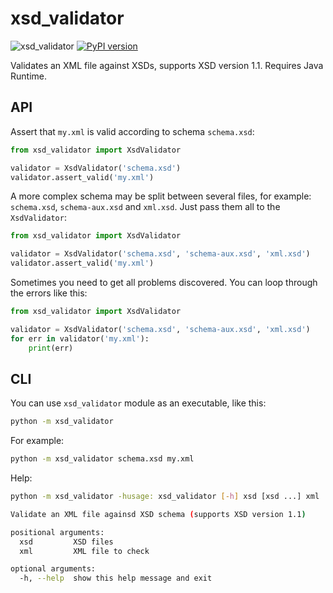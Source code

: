 # xsd_validator
![xsd_validator](https://github.com/innodatalabs/xsd-validator/actions/workflows/test.yaml/badge.svg)
[![PyPI version](https://badge.fury.io/py/xsd-validator.svg)](https://badge.fury.io/py/xsd-validator)

Validates an XML file against XSDs, supports XSD version 1.1. Requires Java Runtime.

## API

Assert that `my.xml` is valid according to schema `schema.xsd`:
```python
from xsd_validator import XsdValidator

validator = XsdValidator('schema.xsd')
validator.assert_valid('my.xml')
```

A more complex schema may be split between several files, for example: `schema.xsd`, `schema-aux.xsd` and `xml.xsd`.
Just pass them all to the `XsdValidator`:

```python
from xsd_validator import XsdValidator

validator = XsdValidator('schema.xsd', 'schema-aux.xsd', 'xml.xsd')
validator.assert_valid('my.xml')
```

Sometimes you need to get all problems discovered. You can loop through the errors like this:
```python
from xsd_validator import XsdValidator

validator = XsdValidator('schema.xsd', 'schema-aux.xsd', 'xml.xsd')
for err in validator('my.xml'):
    print(err)
```

## CLI

You can use `xsd_validator` module as an executable, like this:
```bash
python -m xsd_validator
```

For example:
```bash
python -m xsd_validator schema.xsd my.xml
```

Help:
```bash
python -m xsd_validator -husage: xsd_validator [-h] xsd [xsd ...] xml

Validate an XML file againsd XSD schema (supports XSD version 1.1)

positional arguments:
  xsd         XSD files
  xml         XML file to check

optional arguments:
  -h, --help  show this help message and exit
```
